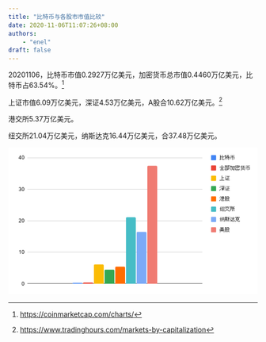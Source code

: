 ```yaml
---
title: "比特币与各股市市值比较"
date: 2020-11-06T11:07:26+08:00
authors:
    - "enel"
draft: false
---
```

20201106，比特币市值0.2927万亿美元，加密货币总市值0.4460万亿美元，比特币占63.54%。[^1]

上证市值6.09万亿美元，深证4.53万亿美元，A股合10.62万亿美元。[^2]

港交所5.37万亿美元。

纽交所21.04万亿美元，纳斯达克16.44万亿美元，合37.48万亿美元。

![市值图](/img/2020-11-06-市值图.png)

[^1]: https://coinmarketcap.com/charts/
[^2]: https://www.tradinghours.com/markets-by-capitalization